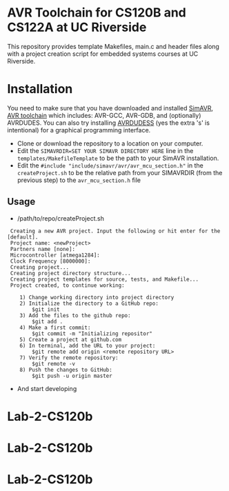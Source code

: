 # AVR Toolchain for CS120B and CS122A at UC Riverside
This repository provides template Makefiles, main.c and header files along with a project creation script for embedded systems courses at UC Riverside. 
# Installation
You need to make sure that you have downloaded and installed [SimAVR](https://github.com/buserror/simavr), [AVR toolchain](http://maxembedded.com/2015/06/setting-up-avr-gcc-toolchain-on-linux-and-mac-os-x/) which includes: AVR-GCC, AVR-GDB, and (optionally) AVRDUDES. You can also try installing [AVRDUDESS](https://github.com/zkemble/AVRDUDESS) (yes the extra 's' is intentional) for a graphical programming interface.  
 - Clone or download the repository to a location on your computer.
 - Edit the `SIMAVRDIR=SET YOUR SIMAVR DIRECTORY HERE` line in the `templates/MakefileTemplate` to be the path to your SimAVR installation.
 - Edit the `#include "include/simavr/avr/avr_mcu_section.h"` in the `createProject.sh` to be the relative path from your SIMAVRDIR (from the previous step) to the `avr_mcu_section.h` file
## Usage 
 - /path/to/repo/createProject.sh
```
 Creating a new AVR project. Input the following or hit enter for the [default].
 Project name: <newProject>
 Partners name [none]: 
 Microcontroller [atmega1284]: 
 Clock Frequency [8000000]: 
 Creating project...
 Creating project directory structure...
 Creating project templates for source, tests, and Makefile...
 Project created, to continue working: 

	1) Change working directory into project directory
	2) Initialize the directory to a GitHub repo: 
		$git init
	3) Add the files to the github repo: 
		$git add .
	4) Make a first commit: 
		$git commit -m "Initializing repositor"
	5) Create a project at github.com
	6) In terminal, add the URL to your project: 
		$git remote add origin <remote repository URL>
	7) Verify the remote repository: 
		$git remote -v
	8) Push the changes to GitHub: 
		$git push -u origin master
```
 - And start developing
# Lab-2-CS120b
# Lab-2-CS120b
# Lab-2-CS120b

